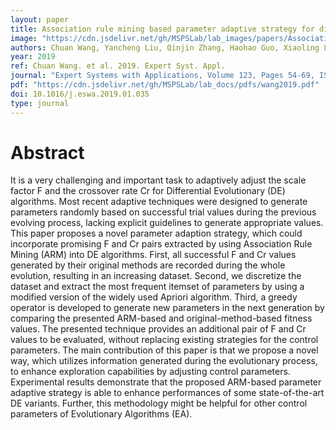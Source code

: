 ```yaml
---
layout: paper
title: Association rule mining based parameter adaptive strategy for differential evolution algorithms
image: "https://cdn.jsdelivr.net/gh/MSPSLab/lab_images/papers/Association-rule-mining.png"
authors: Chuan Wang, Yancheng Liu, Qinjin Zhang, Haohao Guo, Xiaoling Liang, Yang Chen, Minyi Xu, Yi Wei
year: 2019
ref: Chuan Wang. et al. 2019. Expert Syst. Appl.
journal: "Expert Systems with Applications, Volume 123, Pages 54-69, ISSN 0957-4174 "
pdf: "https://cdn.jsdelivr.net/gh/MSPSLab/lab_docs/pdfs/wang2019.pdf"
doi: 10.1016/j.eswa.2019.01.035
type: journal
---
```


# Abstract

It is a very challenging and important task to adaptively adjust the scale factor F and the crossover rate Cr for Differential Evolutionary (DE) algorithms. Most recent adaptive techniques were designed to generate parameters randomly based on successful trial values during the previous evolving process, lacking explicit guidelines to generate appropriate values. This paper proposes a novel parameter adaption strategy, which could incorporate promising F and Cr pairs extracted by using Association Rule Mining (ARM) into DE algorithms. First, all successful F and Cr values generated by their original methods are recorded during the whole evolution, resulting in an increasing dataset. Second, we discretize the dataset and extract the most frequent itemset of parameters by using a modified version of the widely used Apriori algorithm. Third, a greedy operator is developed to generate new parameters in the next generation by comparing the presented ARM-based and original-method-based fitness values. The presented technique provides an additional pair of F and Cr values to be evaluated, without replacing existing strategies for the control parameters. The main contribution of this paper is that we propose a novel way, which utilizes information generated during the evolutionary process, to enhance exploration capabilities by adjusting control parameters. Experimental results demonstrate that the proposed ARM-based parameter adaptive strategy is able to enhance performances of some state-of-the-art DE variants. Further, this methodology might be helpful for other control parameters of Evolutionary Algorithms (EA).
